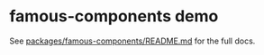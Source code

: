 # famous-components demo

See [packages/famous-components/README.md](packages/famous-components/README.md)
for the full docs.
